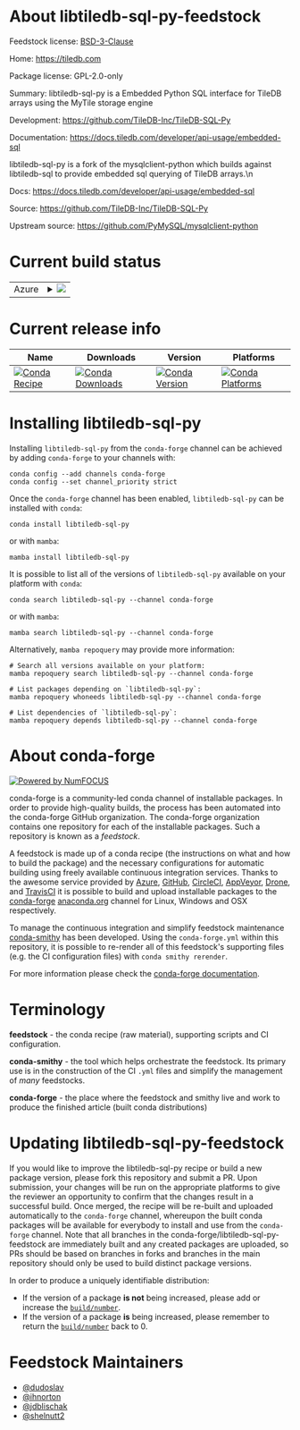 About libtiledb-sql-py-feedstock
================================

Feedstock license: [BSD-3-Clause](https://github.com/conda-forge/libtiledb-sql-py-feedstock/blob/main/LICENSE.txt)

Home: https://tiledb.com

Package license: GPL-2.0-only

Summary: libtiledb-sql-py is a Embedded Python SQL interface for TileDB arrays using the MyTile storage engine

Development: https://github.com/TileDB-Inc/TileDB-SQL-Py

Documentation: https://docs.tiledb.com/developer/api-usage/embedded-sql

libtiledb-sql-py is a fork of the mysqlclient-python which builds against libtiledb-sql to provide embedded sql querying of TileDB arrays.\n

Docs: https://docs.tiledb.com/developer/api-usage/embedded-sql

Source: https://github.com/TileDB-Inc/TileDB-SQL-Py

Upstream source: https://github.com/PyMySQL/mysqlclient-python


Current build status
====================


<table>
    
  <tr>
    <td>Azure</td>
    <td>
      <details>
        <summary>
          <a href="https://dev.azure.com/conda-forge/feedstock-builds/_build/latest?definitionId=9072&branchName=main">
            <img src="https://dev.azure.com/conda-forge/feedstock-builds/_apis/build/status/libtiledb-sql-py-feedstock?branchName=main">
          </a>
        </summary>
        <table>
          <thead><tr><th>Variant</th><th>Status</th></tr></thead>
          <tbody><tr>
              <td>linux_64_python3.10.____cpython</td>
              <td>
                <a href="https://dev.azure.com/conda-forge/feedstock-builds/_build/latest?definitionId=9072&branchName=main">
                  <img src="https://dev.azure.com/conda-forge/feedstock-builds/_apis/build/status/libtiledb-sql-py-feedstock?branchName=main&jobName=linux&configuration=linux%20linux_64_python3.10.____cpython" alt="variant">
                </a>
              </td>
            </tr><tr>
              <td>linux_64_python3.11.____cpython</td>
              <td>
                <a href="https://dev.azure.com/conda-forge/feedstock-builds/_build/latest?definitionId=9072&branchName=main">
                  <img src="https://dev.azure.com/conda-forge/feedstock-builds/_apis/build/status/libtiledb-sql-py-feedstock?branchName=main&jobName=linux&configuration=linux%20linux_64_python3.11.____cpython" alt="variant">
                </a>
              </td>
            </tr><tr>
              <td>linux_64_python3.12.____cpython</td>
              <td>
                <a href="https://dev.azure.com/conda-forge/feedstock-builds/_build/latest?definitionId=9072&branchName=main">
                  <img src="https://dev.azure.com/conda-forge/feedstock-builds/_apis/build/status/libtiledb-sql-py-feedstock?branchName=main&jobName=linux&configuration=linux%20linux_64_python3.12.____cpython" alt="variant">
                </a>
              </td>
            </tr><tr>
              <td>linux_64_python3.8.____cpython</td>
              <td>
                <a href="https://dev.azure.com/conda-forge/feedstock-builds/_build/latest?definitionId=9072&branchName=main">
                  <img src="https://dev.azure.com/conda-forge/feedstock-builds/_apis/build/status/libtiledb-sql-py-feedstock?branchName=main&jobName=linux&configuration=linux%20linux_64_python3.8.____cpython" alt="variant">
                </a>
              </td>
            </tr><tr>
              <td>linux_64_python3.9.____73_pypy</td>
              <td>
                <a href="https://dev.azure.com/conda-forge/feedstock-builds/_build/latest?definitionId=9072&branchName=main">
                  <img src="https://dev.azure.com/conda-forge/feedstock-builds/_apis/build/status/libtiledb-sql-py-feedstock?branchName=main&jobName=linux&configuration=linux%20linux_64_python3.9.____73_pypy" alt="variant">
                </a>
              </td>
            </tr><tr>
              <td>linux_64_python3.9.____cpython</td>
              <td>
                <a href="https://dev.azure.com/conda-forge/feedstock-builds/_build/latest?definitionId=9072&branchName=main">
                  <img src="https://dev.azure.com/conda-forge/feedstock-builds/_apis/build/status/libtiledb-sql-py-feedstock?branchName=main&jobName=linux&configuration=linux%20linux_64_python3.9.____cpython" alt="variant">
                </a>
              </td>
            </tr><tr>
              <td>linux_aarch64_python3.10.____cpython</td>
              <td>
                <a href="https://dev.azure.com/conda-forge/feedstock-builds/_build/latest?definitionId=9072&branchName=main">
                  <img src="https://dev.azure.com/conda-forge/feedstock-builds/_apis/build/status/libtiledb-sql-py-feedstock?branchName=main&jobName=linux&configuration=linux%20linux_aarch64_python3.10.____cpython" alt="variant">
                </a>
              </td>
            </tr><tr>
              <td>linux_aarch64_python3.11.____cpython</td>
              <td>
                <a href="https://dev.azure.com/conda-forge/feedstock-builds/_build/latest?definitionId=9072&branchName=main">
                  <img src="https://dev.azure.com/conda-forge/feedstock-builds/_apis/build/status/libtiledb-sql-py-feedstock?branchName=main&jobName=linux&configuration=linux%20linux_aarch64_python3.11.____cpython" alt="variant">
                </a>
              </td>
            </tr><tr>
              <td>linux_aarch64_python3.12.____cpython</td>
              <td>
                <a href="https://dev.azure.com/conda-forge/feedstock-builds/_build/latest?definitionId=9072&branchName=main">
                  <img src="https://dev.azure.com/conda-forge/feedstock-builds/_apis/build/status/libtiledb-sql-py-feedstock?branchName=main&jobName=linux&configuration=linux%20linux_aarch64_python3.12.____cpython" alt="variant">
                </a>
              </td>
            </tr><tr>
              <td>linux_aarch64_python3.8.____cpython</td>
              <td>
                <a href="https://dev.azure.com/conda-forge/feedstock-builds/_build/latest?definitionId=9072&branchName=main">
                  <img src="https://dev.azure.com/conda-forge/feedstock-builds/_apis/build/status/libtiledb-sql-py-feedstock?branchName=main&jobName=linux&configuration=linux%20linux_aarch64_python3.8.____cpython" alt="variant">
                </a>
              </td>
            </tr><tr>
              <td>linux_aarch64_python3.9.____73_pypy</td>
              <td>
                <a href="https://dev.azure.com/conda-forge/feedstock-builds/_build/latest?definitionId=9072&branchName=main">
                  <img src="https://dev.azure.com/conda-forge/feedstock-builds/_apis/build/status/libtiledb-sql-py-feedstock?branchName=main&jobName=linux&configuration=linux%20linux_aarch64_python3.9.____73_pypy" alt="variant">
                </a>
              </td>
            </tr><tr>
              <td>linux_aarch64_python3.9.____cpython</td>
              <td>
                <a href="https://dev.azure.com/conda-forge/feedstock-builds/_build/latest?definitionId=9072&branchName=main">
                  <img src="https://dev.azure.com/conda-forge/feedstock-builds/_apis/build/status/libtiledb-sql-py-feedstock?branchName=main&jobName=linux&configuration=linux%20linux_aarch64_python3.9.____cpython" alt="variant">
                </a>
              </td>
            </tr><tr>
              <td>osx_64_python3.10.____cpython</td>
              <td>
                <a href="https://dev.azure.com/conda-forge/feedstock-builds/_build/latest?definitionId=9072&branchName=main">
                  <img src="https://dev.azure.com/conda-forge/feedstock-builds/_apis/build/status/libtiledb-sql-py-feedstock?branchName=main&jobName=osx&configuration=osx%20osx_64_python3.10.____cpython" alt="variant">
                </a>
              </td>
            </tr><tr>
              <td>osx_64_python3.11.____cpython</td>
              <td>
                <a href="https://dev.azure.com/conda-forge/feedstock-builds/_build/latest?definitionId=9072&branchName=main">
                  <img src="https://dev.azure.com/conda-forge/feedstock-builds/_apis/build/status/libtiledb-sql-py-feedstock?branchName=main&jobName=osx&configuration=osx%20osx_64_python3.11.____cpython" alt="variant">
                </a>
              </td>
            </tr><tr>
              <td>osx_64_python3.12.____cpython</td>
              <td>
                <a href="https://dev.azure.com/conda-forge/feedstock-builds/_build/latest?definitionId=9072&branchName=main">
                  <img src="https://dev.azure.com/conda-forge/feedstock-builds/_apis/build/status/libtiledb-sql-py-feedstock?branchName=main&jobName=osx&configuration=osx%20osx_64_python3.12.____cpython" alt="variant">
                </a>
              </td>
            </tr><tr>
              <td>osx_64_python3.8.____cpython</td>
              <td>
                <a href="https://dev.azure.com/conda-forge/feedstock-builds/_build/latest?definitionId=9072&branchName=main">
                  <img src="https://dev.azure.com/conda-forge/feedstock-builds/_apis/build/status/libtiledb-sql-py-feedstock?branchName=main&jobName=osx&configuration=osx%20osx_64_python3.8.____cpython" alt="variant">
                </a>
              </td>
            </tr><tr>
              <td>osx_64_python3.9.____73_pypy</td>
              <td>
                <a href="https://dev.azure.com/conda-forge/feedstock-builds/_build/latest?definitionId=9072&branchName=main">
                  <img src="https://dev.azure.com/conda-forge/feedstock-builds/_apis/build/status/libtiledb-sql-py-feedstock?branchName=main&jobName=osx&configuration=osx%20osx_64_python3.9.____73_pypy" alt="variant">
                </a>
              </td>
            </tr><tr>
              <td>osx_64_python3.9.____cpython</td>
              <td>
                <a href="https://dev.azure.com/conda-forge/feedstock-builds/_build/latest?definitionId=9072&branchName=main">
                  <img src="https://dev.azure.com/conda-forge/feedstock-builds/_apis/build/status/libtiledb-sql-py-feedstock?branchName=main&jobName=osx&configuration=osx%20osx_64_python3.9.____cpython" alt="variant">
                </a>
              </td>
            </tr><tr>
              <td>osx_arm64_python3.10.____cpython</td>
              <td>
                <a href="https://dev.azure.com/conda-forge/feedstock-builds/_build/latest?definitionId=9072&branchName=main">
                  <img src="https://dev.azure.com/conda-forge/feedstock-builds/_apis/build/status/libtiledb-sql-py-feedstock?branchName=main&jobName=osx&configuration=osx%20osx_arm64_python3.10.____cpython" alt="variant">
                </a>
              </td>
            </tr><tr>
              <td>osx_arm64_python3.11.____cpython</td>
              <td>
                <a href="https://dev.azure.com/conda-forge/feedstock-builds/_build/latest?definitionId=9072&branchName=main">
                  <img src="https://dev.azure.com/conda-forge/feedstock-builds/_apis/build/status/libtiledb-sql-py-feedstock?branchName=main&jobName=osx&configuration=osx%20osx_arm64_python3.11.____cpython" alt="variant">
                </a>
              </td>
            </tr><tr>
              <td>osx_arm64_python3.12.____cpython</td>
              <td>
                <a href="https://dev.azure.com/conda-forge/feedstock-builds/_build/latest?definitionId=9072&branchName=main">
                  <img src="https://dev.azure.com/conda-forge/feedstock-builds/_apis/build/status/libtiledb-sql-py-feedstock?branchName=main&jobName=osx&configuration=osx%20osx_arm64_python3.12.____cpython" alt="variant">
                </a>
              </td>
            </tr><tr>
              <td>osx_arm64_python3.8.____cpython</td>
              <td>
                <a href="https://dev.azure.com/conda-forge/feedstock-builds/_build/latest?definitionId=9072&branchName=main">
                  <img src="https://dev.azure.com/conda-forge/feedstock-builds/_apis/build/status/libtiledb-sql-py-feedstock?branchName=main&jobName=osx&configuration=osx%20osx_arm64_python3.8.____cpython" alt="variant">
                </a>
              </td>
            </tr><tr>
              <td>osx_arm64_python3.9.____cpython</td>
              <td>
                <a href="https://dev.azure.com/conda-forge/feedstock-builds/_build/latest?definitionId=9072&branchName=main">
                  <img src="https://dev.azure.com/conda-forge/feedstock-builds/_apis/build/status/libtiledb-sql-py-feedstock?branchName=main&jobName=osx&configuration=osx%20osx_arm64_python3.9.____cpython" alt="variant">
                </a>
              </td>
            </tr>
          </tbody>
        </table>
      </details>
    </td>
  </tr>
</table>

Current release info
====================

| Name | Downloads | Version | Platforms |
| --- | --- | --- | --- |
| [![Conda Recipe](https://img.shields.io/badge/recipe-libtiledb--sql--py-green.svg)](https://anaconda.org/conda-forge/libtiledb-sql-py) | [![Conda Downloads](https://img.shields.io/conda/dn/conda-forge/libtiledb-sql-py.svg)](https://anaconda.org/conda-forge/libtiledb-sql-py) | [![Conda Version](https://img.shields.io/conda/vn/conda-forge/libtiledb-sql-py.svg)](https://anaconda.org/conda-forge/libtiledb-sql-py) | [![Conda Platforms](https://img.shields.io/conda/pn/conda-forge/libtiledb-sql-py.svg)](https://anaconda.org/conda-forge/libtiledb-sql-py) |

Installing libtiledb-sql-py
===========================

Installing `libtiledb-sql-py` from the `conda-forge` channel can be achieved by adding `conda-forge` to your channels with:

```
conda config --add channels conda-forge
conda config --set channel_priority strict
```

Once the `conda-forge` channel has been enabled, `libtiledb-sql-py` can be installed with `conda`:

```
conda install libtiledb-sql-py
```

or with `mamba`:

```
mamba install libtiledb-sql-py
```

It is possible to list all of the versions of `libtiledb-sql-py` available on your platform with `conda`:

```
conda search libtiledb-sql-py --channel conda-forge
```

or with `mamba`:

```
mamba search libtiledb-sql-py --channel conda-forge
```

Alternatively, `mamba repoquery` may provide more information:

```
# Search all versions available on your platform:
mamba repoquery search libtiledb-sql-py --channel conda-forge

# List packages depending on `libtiledb-sql-py`:
mamba repoquery whoneeds libtiledb-sql-py --channel conda-forge

# List dependencies of `libtiledb-sql-py`:
mamba repoquery depends libtiledb-sql-py --channel conda-forge
```


About conda-forge
=================

[![Powered by
NumFOCUS](https://img.shields.io/badge/powered%20by-NumFOCUS-orange.svg?style=flat&colorA=E1523D&colorB=007D8A)](https://numfocus.org)

conda-forge is a community-led conda channel of installable packages.
In order to provide high-quality builds, the process has been automated into the
conda-forge GitHub organization. The conda-forge organization contains one repository
for each of the installable packages. Such a repository is known as a *feedstock*.

A feedstock is made up of a conda recipe (the instructions on what and how to build
the package) and the necessary configurations for automatic building using freely
available continuous integration services. Thanks to the awesome service provided by
[Azure](https://azure.microsoft.com/en-us/services/devops/), [GitHub](https://github.com/),
[CircleCI](https://circleci.com/), [AppVeyor](https://www.appveyor.com/),
[Drone](https://cloud.drone.io/welcome), and [TravisCI](https://travis-ci.com/)
it is possible to build and upload installable packages to the
[conda-forge](https://anaconda.org/conda-forge) [anaconda.org](https://anaconda.org/)
channel for Linux, Windows and OSX respectively.

To manage the continuous integration and simplify feedstock maintenance
[conda-smithy](https://github.com/conda-forge/conda-smithy) has been developed.
Using the ``conda-forge.yml`` within this repository, it is possible to re-render all of
this feedstock's supporting files (e.g. the CI configuration files) with ``conda smithy rerender``.

For more information please check the [conda-forge documentation](https://conda-forge.org/docs/).

Terminology
===========

**feedstock** - the conda recipe (raw material), supporting scripts and CI configuration.

**conda-smithy** - the tool which helps orchestrate the feedstock.
                   Its primary use is in the construction of the CI ``.yml`` files
                   and simplify the management of *many* feedstocks.

**conda-forge** - the place where the feedstock and smithy live and work to
                  produce the finished article (built conda distributions)


Updating libtiledb-sql-py-feedstock
===================================

If you would like to improve the libtiledb-sql-py recipe or build a new
package version, please fork this repository and submit a PR. Upon submission,
your changes will be run on the appropriate platforms to give the reviewer an
opportunity to confirm that the changes result in a successful build. Once
merged, the recipe will be re-built and uploaded automatically to the
`conda-forge` channel, whereupon the built conda packages will be available for
everybody to install and use from the `conda-forge` channel.
Note that all branches in the conda-forge/libtiledb-sql-py-feedstock are
immediately built and any created packages are uploaded, so PRs should be based
on branches in forks and branches in the main repository should only be used to
build distinct package versions.

In order to produce a uniquely identifiable distribution:
 * If the version of a package **is not** being increased, please add or increase
   the [``build/number``](https://docs.conda.io/projects/conda-build/en/latest/resources/define-metadata.html#build-number-and-string).
 * If the version of a package **is** being increased, please remember to return
   the [``build/number``](https://docs.conda.io/projects/conda-build/en/latest/resources/define-metadata.html#build-number-and-string)
   back to 0.

Feedstock Maintainers
=====================

* [@dudoslav](https://github.com/dudoslav/)
* [@ihnorton](https://github.com/ihnorton/)
* [@jdblischak](https://github.com/jdblischak/)
* [@shelnutt2](https://github.com/shelnutt2/)


<!-- dummy commit to enable rerendering -->

